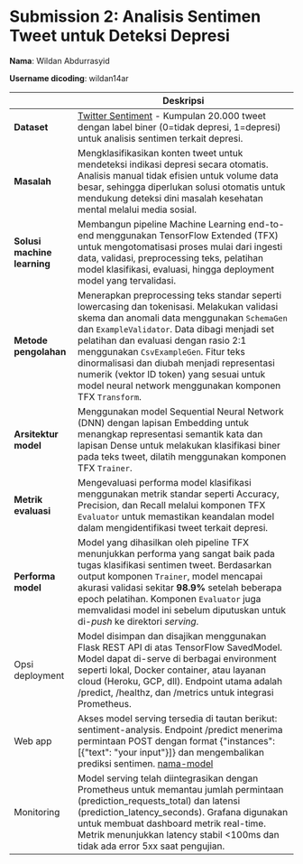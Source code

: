 # Submission 2: Analisis Sentimen Tweet untuk Deteksi Depresi

**Nama**: Wildan Abdurrasyid

**Username dicoding**: wildan14ar

|                 | Deskripsi                                                                                                                               |
|-----------------|-----------------------------------------------------------------------------------------------------------------------------------------|
| **Dataset**     | [Twitter Sentiment](https://www.kaggle.com/datasets/gargmanas/sentimental-analysis-for-tweets) - Kumpulan 20.000 tweet dengan label biner (0=tidak depresi, 1=depresi) untuk analisis sentimen terkait depresi. |
| **Masalah**     | Mengklasifikasikan konten tweet untuk mendeteksi indikasi depresi secara otomatis. Analisis manual tidak efisien untuk volume data besar, sehingga diperlukan solusi otomatis untuk mendukung deteksi dini masalah kesehatan mental melalui media sosial. |
| **Solusi machine learning** | Membangun pipeline Machine Learning end-to-end menggunakan TensorFlow Extended (TFX) untuk mengotomatisasi proses mulai dari ingesti data, validasi, preprocessing teks, pelatihan model klasifikasi, evaluasi, hingga deployment model yang tervalidasi. |
| **Metode pengolahan** | Menerapkan preprocessing teks standar seperti lowercasing dan tokenisasi. Melakukan validasi skema dan anomali data menggunakan `SchemaGen` dan `ExampleValidator`. Data dibagi menjadi set pelatihan dan evaluasi dengan rasio 2:1 menggunakan `CsvExampleGen`. Fitur teks dinormalisasi dan diubah menjadi representasi numerik (vektor ID token) yang sesuai untuk model neural network menggunakan komponen TFX `Transform`. |
| **Arsitektur model** | Menggunakan model Sequential Neural Network (DNN) dengan lapisan Embedding untuk menangkap representasi semantik kata dan lapisan Dense untuk melakukan klasifikasi biner pada teks tweet, dilatih menggunakan komponen TFX `Trainer`. |
| **Metrik evaluasi** | Mengevaluasi performa model klasifikasi menggunakan metrik standar seperti Accuracy, Precision, dan Recall melalui komponen TFX `Evaluator` untuk memastikan keandalan model dalam mengidentifikasi tweet terkait depresi. |
| **Performa model** | Model yang dihasilkan oleh pipeline TFX menunjukkan performa yang sangat baik pada tugas klasifikasi sentimen tweet. Berdasarkan output komponen `Trainer`, model mencapai akurasi validasi sekitar **98.9%** setelah beberapa epoch pelatihan. Komponen `Evaluator` juga memvalidasi model ini sebelum diputuskan untuk di-*push* ke direktori *serving*. |
| Opsi deployment | Model disimpan dan disajikan menggunakan Flask REST API di atas TensorFlow SavedModel. Model dapat di-serve di berbagai environment seperti lokal, Docker container, atau layanan cloud (Heroku, GCP, dll). Endpoint utama adalah /predict, /healthz, dan /metrics untuk integrasi Prometheus. |
| Web app | Akses model serving tersedia di tautan berikut: sentiment-analysis. Endpoint /predict menerima permintaan POST dengan format {"instances": [{"text": "your input"}]} dan mengembalikan prediksi sentimen. [nama-model](http://34.136.153.100:5000/healthz)|
| Monitoring | 	Model serving telah diintegrasikan dengan Prometheus untuk memantau jumlah permintaan (prediction_requests_total) dan latensi (prediction_latency_seconds). Grafana digunakan untuk membuat dashboard metrik real-time. Metrik menunjukkan latency stabil <100ms dan tidak ada error 5xx saat pengujian. |